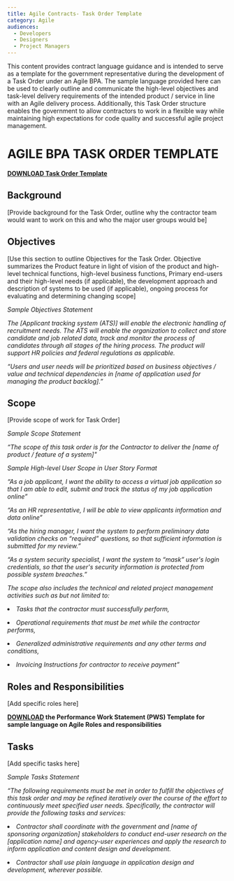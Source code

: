 ```yaml
---
title: Agile Contracts- Task Order Template
category: Agile
audiences:
  - Developers
  - Designers
  - Project Managers
---
```


<style>
  table {
    width: 100%;
    table-layout: fixed;
  }
</style>


This content provides contract language guidance and is intended to serve as a template for the government representative during the development of a Task Order under an Agile BPA. The sample language provided here can be used to clearly outline and communicate the high-level objectives and task-level delivery requirements of the intended product / service in line with an Agile delivery process. Additionally, this Task Order structure enables the government to allow contractors to work in a flexible way while maintaining high expectations for code quality and successful agile project management. 


<h1> AGILE BPA TASK ORDER TEMPLATE </h1>

**[DOWNLOAD Task Order Template]({{site.baseurl}}/assets/downloads/AgileContractsPWSTemplate.docx)**

<h2>Background</h2>

<p>[Provide background for the Task Order, outline why the contractor team would want to work on this and who the major user groups would be]</p>

<h2>Objectives</h2>

<p>[Use this section to outline Objectives for the Task Order. Objective summarizes the Product feature in light of vision of the product and high-level technical functions, high-level business functions, Primary end-users and their high-level needs (if applicable), the development approach and description of systems to be used (if applicable), ongoing process for evaluating and determining changing scope]</p>

_Sample Objectives Statement_

<p><i>The [Applicant tracking system (ATS)] will enable the electronic handling of recruitment needs. The ATS will enable the organization to collect and store candidate and job related data, track and monitor the process of candidates through all stages of the hiring process. The product will support HR policies and federal regulations as applicable.</i></p>

<p><i>“Users and user needs will be prioritized based on business objectives / value and technical dependencies in [name of application used for managing the product backlog].”</i></p>

<h2>Scope</h2>

<p>[Provide scope of work for Task Order]</p>

_Sample Scope Statement_

<p><i>“The scope of this task order is for the Contractor to deliver the [name of product / feature of a system]"</i></p>

_Sample High-level User Scope in User Story Format_

  <p><i>“As a job applicant, I want the ability to access a virtual job application so that I am able to edit, submit and track the status of my job application online”</i></p>
  <p><i>“As an HR representative, I will be able to view applicants information and data online”</i></p>
  <p><i>“As the hiring manager, I want the system to perform preliminary data validation checks on “required” questions, so that sufficient information is submitted for my review.”</i></p>
  <p><i>“As a system security specialist, I want the system to “mask” user's login credentials, so that the user's security information is protected from possible system breaches.”</i></p>
  
 <p><i>The scope also includes the technical and related project management activities such as but not limited to:</i></p>
<p><i><li>Tasks that the contractor must successfully perform,</li></i></p>
<p><i><li>Operational requirements that must be met while the contractor performs,</li></i></p>
<p><i><li>Generalized administrative requirements and any other terms and conditions,</li></i></p>
<p><i><li>Invoicing Instructions for contractor to receive payment”</li></i></p>

<h2>Roles and Responsibilities</h2>

<p>[Add specific roles here]</p>

**[DOWNLOAD]({{site.baseurl}}/assets/downloads/AgileContractsPWSTemplate.docx) the Performance Work Statement (PWS) Template for sample language on Agile Roles and responsibilities**

<h2>Tasks</h2>

<p>[Add specific tasks here]</p>

_Sample Tasks Statement_

 <p><i>“The following requirements must be met in order to fulfill the objectives of this task order and may be refined iteratively over the course of the effort to continuously meet specified user needs. Specifically, the contractor will provide the following tasks and services:</i></p>
<p><i><li>Contractor shall coordinate with the government and [name of sponsoring organization] stakeholders to conduct end-user research on the [application name] and agency-user experiences and apply the research to inform application and content design and development.</li></i></p>
<p><i><li>Contractor shall use plain language in application design and development, wherever possible.</li></i></p>

 
 
 
 
 
 
 
 
